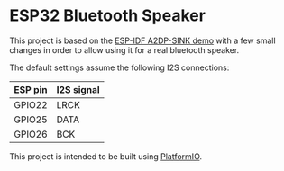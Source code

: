 ESP32 Bluetooth Speaker
======================

This project is based on the [ESP-IDF A2DP-SINK demo](https://github.com/espressif/esp-idf/tree/v4.3.1/examples/bluetooth/bluedroid/classic_bt/a2dp_sink) with a few small changes in order to allow using it
for a real bluetooth speaker.

The default settings assume the following I2S connections:

| ESP pin   | I2S signal   |
| :-------- | :----------- |
| GPIO22    | LRCK         |
| GPIO25    | DATA         |
| GPIO26    | BCK          |

This project is intended to be built using [PlatformIO](https://platformio.org/).
